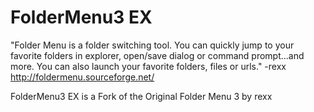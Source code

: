 FolderMenu3 EX
==============
"Folder Menu is a folder switching tool. You can quickly jump
to your favorite folders in explorer, open/save dialog or
command prompt...and more. You can also launch your favorite
folders, files or urls." -rexx http://foldermenu.sourceforge.net/

FolderMenu3 EX is a Fork of the Original Folder Menu 3 by rexx
